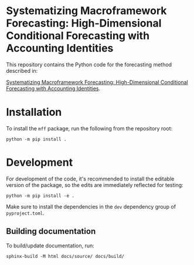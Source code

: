 # Systematizing Macroframework Forecasting: High-Dimensional Conditional Forecasting with Accounting Identities

This repository contains the Python code for the forecasting method described in:

[Systematizing Macroframework Forecasting: High-Dimensional Conditional Forecasting with Accounting Identities](https://link.springer.com/article/10.1057/s41308-023-00225-8).

# Installation

To install the `mff` package, run the following from the repository root:

```shell
python -m pip install .
```

# Development

For development of the code, it's recommended to install the editable version of the package,
so the edits are immediately reflected for testing:

```shell
python -m pip install -e .
```

Make sure to install the dependencies in the `dev` dependency group of `pyproject.toml`.

## Building documentation

To build/update documentation, run:

```shell
sphinx-build -M html docs/source/ docs/build/
```
